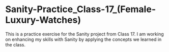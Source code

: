 # Sanity-Practice_Class-17_(Female-Luxury-Watches)
This is a practice exercise for the Sanity project from Class 17. I am working on enhancing my skills with Sanity by applying the concepts we learned in the class.
